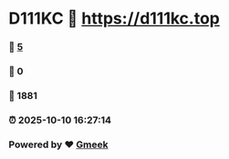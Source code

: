 # D111KC :link: https://d111kc.top 
### :page_facing_up: [5](https://d111kc.top/tag.html) 
### :speech_balloon: 0 
### :hibiscus: 1881 
### :alarm_clock: 2025-10-10 16:27:14 
### Powered by :heart: [Gmeek](https://github.com/Meekdai/Gmeek)

